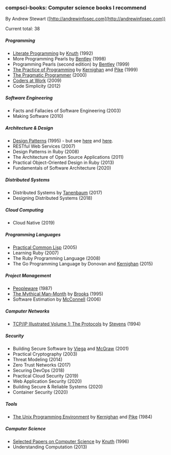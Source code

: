 
### compsci-books: Computer science books I recommend

By Andrew Stewart ([http://andrewinfosec.com](http://andrewinfosec.com))

Current total: 38

##### Programming

* [Literate Programming](https://en.wikipedia.org/wiki/Literate_programming) by [Knuth](https://en.wikipedia.org/wiki/Donald_Knuth) (1992)
* More Programming Pearls by [Bentley](https://en.wikipedia.org/wiki/Jon_Bentley_(computer_scientist)) (1998)
* Programming Pearls (second edition) by [Bentley](https://en.wikipedia.org/wiki/Jon_Bentley_(computer_scientist)) (1999)
* [The Practice of Programming](https://en.wikipedia.org/wiki/The_Practice_of_Programming) by [Kernighan](https://en.wikipedia.org/wiki/Brian_Kernighan) and [Pike](https://en.wikipedia.org/wiki/Rob_Pike) (1999)
* [The Pragmatic Programmer](https://en.wikipedia.org/wiki/The_Pragmatic_Programmer) (2000)
* [Coders at Work](https://en.wikipedia.org/wiki/Coders_at_work) (2009)
* Code Simplicity (2012)

##### Software Engineering

* Facts and Fallacies of Software Engineering (2003)
* Making Software (2010)

##### Architecture & Design

* [Design Patterns](https://en.wikipedia.org/wiki/Design_Patterns) (1995) - but see [here](http://norvig.com/design-patterns) and [here](https://groups.google.com/forum/m/#!msg/golang-nuts/3fOIZ1VLn1o/GeE1z5qUA6YJ).
* RESTful Web Services (2007)
* Design Patterns in Ruby (2008)
* The Architecture of Open Source Applications (2011)
* Practical Object-Oriented Design in Ruby (2013)
* Fundamentals of Software Architecture (2020)

##### Distributed Systems

* Distributed Systems by [Tanenbaum](https://en.wikipedia.org/wiki/Andrew_S._Tanenbaum) (2017)
* Designing Distributed Systems (2018)

##### Cloud Computing

* Cloud Native (2019)

##### Programming Languages

* [Practical Common Lisp](https://en.wikipedia.org/wiki/Practical_Common_Lisp) (2005)
* Learning Ruby (2007)
* The Ruby Programming Language (2008)
* The Go Programming Language by Donovan and [Kernighan](https://en.wikipedia.org/wiki/Brian_Kernighan) (2015)

##### Project Management

* [Peopleware](https://en.wikipedia.org/wiki/Peopleware:_Productive_Projects_and_Teams) (1987)
* [The Mythical Man-Month](https://en.wikipedia.org/wiki/The_Mythical_Man-Month) by [Brooks](https://en.wikipedia.org/wiki/Fred_Brooks) (1995)
* Software Estimation by [McConnell](https://en.wikipedia.org/wiki/Steve_McConnell) (2006)

##### Computer Networks

* [TCP/IP Illustrated Volume 1: The Protocols](https://en.wikipedia.org/wiki/TCP/IP_Illustrated) by [Stevens](https://en.wikipedia.org/wiki/W._Richard_Stevens) (1994)

##### Security

* Building Secure Software by [Viega](https://en.wikipedia.org/wiki/John_Viega) and [McGraw](https://en.wikipedia.org/wiki/Gary_McGraw) (2001)
* Practical Cryptography (2003)
* Threat Modeling (2014)
* Zero Trust Networks (2017)
* Securing DevOps (2018)
* Practical Cloud Security (2019)
* Web Application Security (2020)
* Building Secure & Reliable Systems (2020)
* Container Security (2020)

##### Tools

* [The Unix Programming Environment](https://en.wikipedia.org/wiki/The_Unix_Programming_Environment) by [Kernighan](https://en.wikipedia.org/wiki/Brian_Kernighan) and [Pike](https://en.wikipedia.org/wiki/Rob_Pike) (1984)

##### Computer Science

* [Selected Papers on Computer Science](https://en.wikipedia.org/wiki/Selected_papers_series_of_Knuth) by [Knuth](https://en.wikipedia.org/wiki/Donald_Knuth) (1996)
* Understanding Computation (2013)
